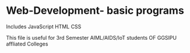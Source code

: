 # Web-Development- basic programs

Includes
JavaScript
HTML
CSS







This file is useful for 3rd Semester AIML/AIDS/IoT students OF GGSIPU affliated Colleges
